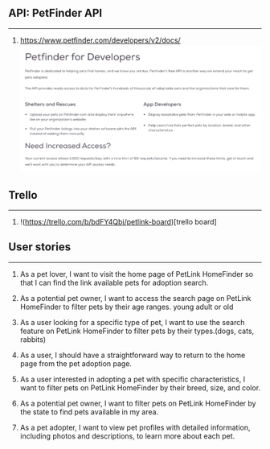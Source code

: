 ## API: PetFinder API
-------------
1. https://www.petfinder.com/developers/v2/docs/
![API image](./assets/PetFinderAPI.png)

## Trello
--------------
1. !(https://trello.com/b/bdFY4Qbi/petlink-board)[trello board] 

## User stories
----------------
1. As a pet lover, I want to visit the home page of PetLink HomeFinder so that I can find the link available pets for adoption search.

2. As a potential pet owner, I want to access the search page on PetLink HomeFinder to filter pets by their age ranges. young adult or old

3. As a user looking for a specific type of pet, I want to use the search feature on PetLink HomeFinder to filter pets by their types.(dogs, cats, rabbits)

4. As a user, I should have a straightforward way to return to the home page from the pet adoption page.

5. As a user interested in adopting a pet with specific characteristics, I want to filter pets on PetLink HomeFinder by their breed, size, and color.

6. As a potential pet owner, I want to filter pets on PetLink HomeFinder by the state to find pets available in my area.

7. As a pet adopter, I want to view pet profiles with detailed information, including photos and descriptions, to learn more about each pet.